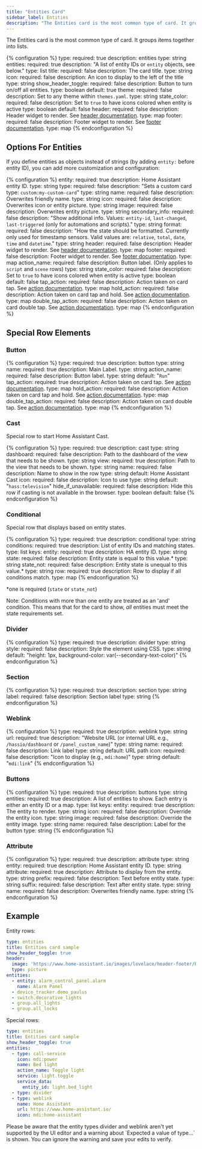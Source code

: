 ```yaml
---
title: "Entities Card"
sidebar_label: Entities
description: "The Entities card is the most common type of card. It groups items together into lists."
---
```


The Entities card is the most common type of card. It groups items together into lists.

{% configuration %}
type:
  required: true
  description: entities
  type: string
entities:
  required: true
  description: "A list of entity IDs or `entity` objects, see below."
  type: list
title:
  required: false
  description: The card title.
  type: string
icon:
  required: false
  description: An icon to display to the left of the title
  type: string
show_header_toggle:
  required: false
  description: Button to turn on/off all entities.
  type: boolean
  default: true
theme:
  required: false
  description: Set to any theme within `themes.yaml`.
  type: string
state_color:
  required: false
  description: Set to `true` to have icons colored when entity is active
  type: boolean
  default: false
header:
  required: false
  description: Header widget to render. See [header documentation](/lovelace/header-footer/).
  type: map
footer:
  required: false
  description: Footer widget to render. See [footer documentation](/lovelace/header-footer/).
  type: map
{% endconfiguration %}

## Options For Entities

If you define entities as objects instead of strings (by adding `entity:` before entity ID), you can add more customization and configuration:

{% configuration %}
entity:
  required: true
  description: Home Assistant entity ID.
  type: string
type:
  required: false
  description: "Sets a custom card type: `custom:my-custom-card`"
  type: string
name:
  required: false
  description: Overwrites friendly name.
  type: string
icon:
  required: false
  description: Overwrites icon or entity picture.
  type: string
image:
  required: false
  description: Overwrites entity picture.
  type: string
secondary_info:
  required: false
  description: "Show additional info. Values: `entity-id`, `last-changed`, `last-triggered` (only for automations and scripts)."
  type: string
format:
  required: false
  description: "How the state should be formatted. Currently only used for timestamp sensors. Valid values are: `relative`, `total`, `date`, `time` and `datetime`."
  type: string
header:
  required: false
  description: Header widget to render. See [header documentation](/lovelace/header-footer/).
  type: map
footer:
  required: false
  description: Footer widget to render. See [footer documentation](/lovelace/header-footer/).
  type: map
action_name:
  required: false
  description: Button label. (Only applies to `script` and `scene` rows)
  type: string
state_color:
  required: false
  description: Set to `true` to have icons colored when entity is active
  type: boolean
  default: false
tap_action:
  required: false
  description: Action taken on card tap. See [action documentation](/lovelace/actions/#tap-action).
  type: map
hold_action:
  required: false
  description: Action taken on card tap and hold. See [action documentation](/lovelace/actions/#hold-action).
  type: map
double_tap_action:
  required: false
  description: Action taken on card double tap. See [action documentation](/lovelace/actions/#double-tap-action).
  type: map
{% endconfiguration %}

## Special Row Elements

### Button

{% configuration %}
type:
  required: true
  description: button
  type: string
name:
  required: true
  description: Main Label.
  type: string
action_name:
  required: false
  description: Button label.
  type: string
  default: "`Run`"
tap_action:
  required: true
  description: Action taken on card tap. See [action documentation](/lovelace/actions/#tap-action).
  type: map
hold_action:
  required: false
  description: Action taken on card tap and hold. See [action documentation](/lovelace/actions/#hold-action).
  type: map
double_tap_action:
  required: false
  description: Action taken on card double tap. See [action documentation](/lovelace/actions/#double-tap-action).
  type: map
{% endconfiguration %}

### Cast

Special row to start Home Assistant Cast.

{% configuration %}
type:
  required: true
  description: cast
  type: string
dashboard:
  required: false
  description: Path to the dashboard of the view that needs to be shown.
  type: string
view:
  required: true
  description: Path to the view that needs to be shown.
  type: string
name:
  required: false
  description: Name to show in the row
  type: string
  default: Home Assistant Cast
icon:
  required: false
  description: Icon to use
  type: string
  default: "`hass:television`"
hide_if_unavailable:
  required: false
  description: Hide this row if casting is not available in the browser.
  type: boolean
  default: false
{% endconfiguration %}

### Conditional

Special row that displays based on entity states.

{% configuration %}
type:
  required: true
  description: conditional
  type: string
conditions:
  required: true
  description: List of entity IDs and matching states.
  type: list
  keys:
    entity:
      required: true
      description: HA entity ID.
      type: string
    state:
      required: false
      description: Entity state is equal to this value.*
      type: string
    state_not:
      required: false
      description: Entity state is unequal to this value.*
      type: string
row:
  required: true
  description: Row to display if all conditions match.
  type: map
{% endconfiguration %}

*one is required (`state` or `state_not`)

Note: Conditions with more than one entity are treated as an 'and' condition. This means that for the card to show, *all* entities must meet the state requirements set.

### Divider

{% configuration %}
type:
  required: true
  description: divider
  type: string
style:
  required: false
  description: Style the element using CSS.
  type: string
  default: "height: 1px, background-color: var(--secondary-text-color)"
{% endconfiguration %}

### Section

{% configuration %}
type:
  required: true
  description: section
  type: string
label:
  required: false
  description: Section label
  type: string
{% endconfiguration %}

### Weblink

{% configuration %}
type:
  required: true
  description: weblink
  type: string
url:
  required: true
  description: "Website URL (or internal URL e.g., `/hassio/dashboard` or `/panel_custom_name`)"
  type: string
name:
  required: false
  description: Link label
  type: string
  default: URL path
icon:
  required: false
  description: "Icon to display (e.g., `mdi:home`)"
  type: string
  default: "`mdi:link`"
{% endconfiguration %}

### Buttons

{% configuration %}
type:
  required: true
  description: buttons
  type: string
entities:
  required: true
  description: A list of entities to show. Each entry is either an entity ID or a map.
  type: list
  keys:
    entity:
      required: true
      description: The entity to render.
      type: string
    icon:
      required: false
      description: Override the entity icon.
      type: string
    image:
      required: false
      description: Override the entity image.
      type: string
    name:
      required: false
      description: Label for the button
      type: string
{% endconfiguration %}

### Attribute

{% configuration %}
type:
  required: true
  description: attribute
  type: string
entity:
  required: true
  description: Home Assistant entity ID.
  type: string
attribute:
  required: true
  description: Attribute to display from the entity.
  type: string
prefix:
  required: false
  description: Text before entity state.
  type: string
suffix:
  required: false
  description: Text after entity state.
  type: string
name:
  required: false
  description: Overwrites friendly name.
  type: string
{% endconfiguration %}

## Example

Entity rows:

```yaml
type: entities
title: Entities card sample
show_header_toggle: true
header:
  image: 'https://www.home-assistant.io/images/lovelace/header-footer/balloons-header.png'
  type: picture
entities:
  - entity: alarm_control_panel.alarm
    name: Alarm Panel
  - device_tracker.demo_paulus
  - switch.decorative_lights
  - group.all_lights
  - group.all_locks
```

Special rows:

```yaml
type: entities
title: Entities card sample
show_header_toggle: true
entities:
  - type: call-service
    icon: mdi:power
    name: Bed light
    action_name: Toggle light
    service: light.toggle
    service_data:
      entity_id: light.bed_light
  - type: divider
  - type: weblink
    name: Home Assistant
    url: https://www.home-assistant.io/
    icon: mdi:home-assistant
```

<div class='note'>
Please be aware that the entity types divider and weblink aren't yet supported by the UI editor and a warning about `Expected a value of type...` is shown. You can ignore the warning and save your edits to verify.
</div>
